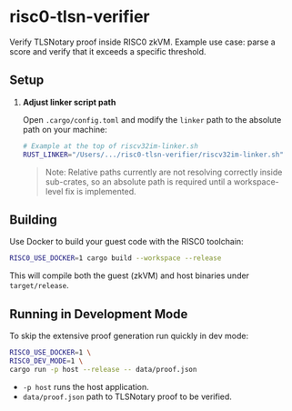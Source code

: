 # risc0-tlsn-verifier

Verify TLSNotary proof inside RISC0 zkVM. Example use case: parse a score and verify that it exceeds a specific threshold.

## Setup

1. **Adjust linker script path**

   Open `.cargo/config.toml` and modify the `linker` path to the absolute path on your machine:
   ```bash
   # Example at the top of riscv32im-linker.sh
   RUST_LINKER="/Users/.../risc0-tlsn-verifier/riscv32im-linker.sh"
   ```

   > Note: Relative paths currently are not resolving correctly inside sub-crates,
   > so an absolute path is required until a workspace-level fix is implemented.

## Building

Use Docker to build your guest code with the RISC0 toolchain:

```bash
RISC0_USE_DOCKER=1 cargo build --workspace --release
```

This will compile both the guest (zkVM) and host binaries under `target/release`.

## Running in Development Mode

To skip the extensive proof generation run quickly in dev mode:

```bash
RISC0_USE_DOCKER=1 \
RISC0_DEV_MODE=1 \
cargo run -p host --release -- data/proof.json
```

- `-p host` runs the host application.
- `data/proof.json` path to TLSNotary proof to be verified.
